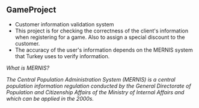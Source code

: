 ## GameProject
* Customer information validation system
* This project is for checking the correctness of the client's information when registering for a game. Also to assign a special discount to the customer.
* The accuracy of the user's information depends on the MERNIS system that Turkey uses to verify information.


*What is MERNIS?* 

*The Central Population Administration System (MERNIS) is a central population information regulation conducted by the General Directorate of Population
and Citizenship Affairs of the Ministry of Internal Affairs and which can be applied in the 2000s.*
